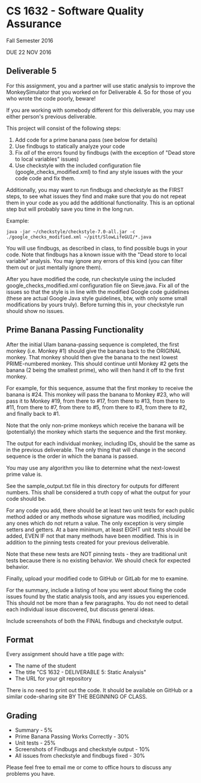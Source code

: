 # CS 1632 - Software Quality Assurance
Fall Semester 2016

DUE 22 NOV 2016

## Deliverable 5

For this assignment, you and a partner will use static analysis to improve the MonkeySimulator that you worked on for Deliverable 4.  So for those of you who wrote the code poorly, beware!

If you are working with somebody different for this deliverable, you may use either person's previous deliverable.  

This project will consist of the following steps:

1. Add code for a prime banana pass (see below for details)
1. Use findbugs to statically analyze your code
2. Fix *all* of the errors found by findbugs (with the exception of "Dead store to local variables" issues)
3. Use checkstyle with the included configuration file (google_checks_modified.xml) to find any style issues with the your code code and fix them.

Additionally, you may want to run findbugs and checkstyle as the FIRST steps, to see what issues they find and make sure that you do not repeat them in your code as you add the additional functionality.  This is an optional step but will probably save you time in the long run.

Example:
```
java -jar ~/checkstyle/checkstyle-7.0-all.jar -c ./google_checks_modified.xml ~/pitt/SlowLifeGUI/*.java
```

You will use findbugs, as described in class, to find possible bugs in your code.  Note that findbugs has a known issue with the "Dead store to local variable" analysis.  You may ignore any errors of this kind (you can filter them out or just mentally ignore them).

After you have modified the code, run checkstyle using the included google_checks_modified.xml configuration file on Sieve.java.  Fix all of the issues so that the style is in line with the modified Google code guidelines (these are actual Google Java style guidelines, btw, with only some small modifications by yours truly).  Before turning this in, your checkstyle run should show no issues.

## Prime Banana Passing Functionality

After the initial Ulam banana-passing sequence is completed, the first monkey (i.e. Monkey #1) should give the banana back to the ORIGINAL monkey. That monkey should then give the banana to the next lowest PRIME-numbered monkey.  This should continue until Monkey #2 gets the banana (2 being the smallest prime), who will then hand it off to the first monkey.

For example, for this sequence, assume that the first monkey to receive the banana is #24.  This monkey will pass the banana to Monkey #23, who will pass it to Monkey #19, from there to #17, from there to #13, from there to #11, from there to #7, from there to #5, from there to #3, from there to #2, and finally back to #1.

Note that the only non-prime monkeys which receive the banana will be (potentially) the monkey which starts the sequence and the first monkey.

The output for each individual monkey, including IDs, should be the same as in the previous deliverable.  The only thing that will change in the second sequence is the order in which the banana is passed.

You may use any algorithm you like to determine what the next-lowest prime value is.

See the sample_output.txt file in this directory for outputs for different numbers.  This shall be considered a truth copy of what the output for your code should be.

For any code you add, there should be at least two unit tests for each public method added or any methods whose signature was modified, _including_ any ones which do not return a value.  The only exception is very simple setters and getters.  At a bare minimum, at least EIGHT unit tests should be added, EVEN IF not that many methods have been modified.  This is in addition to the pinning tests created for your previous deliverable.

Note that these new tests are NOT pinning tests - they are traditional unit tests because there is no existing behavior.  We should check for expected behavior.

Finally, upload your modified code to GitHub or GitLab for me to examine.

For the summary, include a listing of how you went about fixing the code issues found by the static analysis tools, and any issues you experienced.  This should not be more than a few paragraphs.  You do not need to detail each individual issue discovered, but discuss general ideas.

Include screenshots of both the FINAL findbugs and checkstyle output.

## Format
Every assignment should have a title page with:
* The name of the student
* The title "CS 1632 - DELIVERABLE 5: Static Analysis"
* The URL for your git repository

There is no need to print out the code.  It should be available on GitHub or a similar code-sharing site BY THE BEGINNING OF CLASS.

## Grading
* Summary - 5%
* Prime Banana Passing Works Correctly - 30%
* Unit tests - 25%
* Screenshots of Findbugs and checkstyle output - 10%
* All issues from checkstyle and findbugs fixed - 30%

Please feel free to email me or come to office hours to discuss any problems you have. 
 
